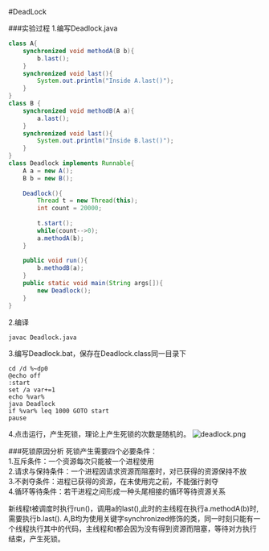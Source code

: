 #DeadLock

###实验过程
1.编写Deadlock.java

```java
class A{
    synchronized void methodA(B b){
    	b.last();
	}
	synchronized void last(){
		System.out.println("Inside A.last()");
	}
}
class B {
	synchronized void methodB(A a){
		a.last();
	}
	synchronized void last(){
		System.out.println("Inside B.last()");
	}
}
class Deadlock implements Runnable{
	A a = new A();
	B b = new B();
	
	Deadlock(){
		Thread t = new Thread(this);
		int count = 20000;
		
		t.start();
		while(count-->0);
		a.methodA(b);
	}
	
	public void run(){
		b.methodB(a);
	}
	public static void main(String args[]){
		new Deadlock();
	}
}
```
2.编译
```
javac Deadlock.java
```
3.编写Deadlock.bat，保存在Deadlock.class同一目录下
```
cd /d %~dp0
@echo off
:start
set /a var+=1
echo %var%
java Deadlock
if %var% leq 1000 GOTO start
pause
```
4.点击运行，产生死锁，理论上产生死锁的次数是随机的。
![deadlock.png](https://ooo.0o0.ooo/2016/11/11/58258cf8ce341.jpg)


###死锁原因分析
死锁产生需要四个必要条件：<br /> 
1.互斥条件：一个资源每次只能被一个进程使用 <br /> 
2.请求与保持条件：一个进程因请求资源而阻塞时，对已获得的资源保持不放<br /> 
3.不剥夺条件：进程已获得的资源，在末使用完之前，不能强行剥夺<br /> 
4.循环等待条件：若干进程之间形成一种头尾相接的循环等待资源关系<br /> 

新线程t被调度时执行run()，调用a的last(),此时的主线程在执行a.methodA(b)时,需要执行b.last(). A,B均为使用关键字synchronized修饰的类，同一时刻只能有一个线程执行其中的代码，主线程和t都会因为没有得到资源而阻塞，等待对方执行结束，产生死锁。







